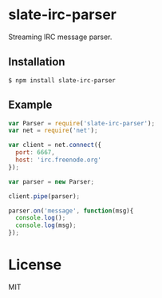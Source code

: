 
# slate-irc-parser

  Streaming IRC message parser.

## Installation

```
$ npm install slate-irc-parser
```

## Example

```js
var Parser = require('slate-irc-parser');
var net = require('net');

var client = net.connect({
  port: 6667,
  host: 'irc.freenode.org'
});

var parser = new Parser;

client.pipe(parser);

parser.on('message', function(msg){
  console.log();
  console.log(msg);
});
```

# License

  MIT